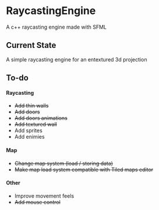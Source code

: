 # RaycastingEngine

A c++ raycasting engine made with SFML

## Current State 

A simple raycasting engine for an entextured 3d projection 

## To-do

#### Raycasting 
- ~~Add thin walls~~
- ~~Add doors~~
- ~~Add doors animations~~
- ~~Add textured wall~~
- Add sprites  
- Add enimies 

#### Map
- ~~Change map system (load / storing data)~~
- ~~Make map load system compatible with Tiled maps editor~~

#### Other
- Improve movement feels
- ~~Add mouse control~~
